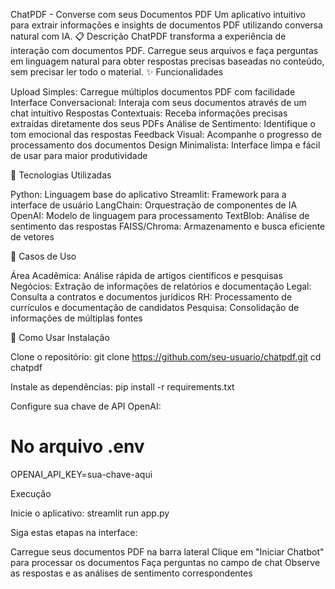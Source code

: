 ChatPDF - Converse com seus Documentos PDF
Um aplicativo intuitivo para extrair informações e insights de documentos PDF utilizando conversa natural com IA.
📋 Descrição
ChatPDF transforma a experiência de interação com documentos PDF. Carregue seus arquivos e faça perguntas em linguagem natural para obter respostas precisas baseadas no conteúdo, sem precisar ler todo o material.
✨ Funcionalidades

Upload Simples: Carregue múltiplos documentos PDF com facilidade
Interface Conversacional: Interaja com seus documentos através de um chat intuitivo
Respostas Contextuais: Receba informações precisas extraídas diretamente dos seus PDFs
Análise de Sentimento: Identifique o tom emocional das respostas
Feedback Visual: Acompanhe o progresso de processamento dos documentos
Design Minimalista: Interface limpa e fácil de usar para maior produtividade

🔧 Tecnologias Utilizadas

Python: Linguagem base do aplicativo
Streamlit: Framework para a interface de usuário
LangChain: Orquestração de componentes de IA
OpenAI: Modelo de linguagem para processamento
TextBlob: Análise de sentimento das respostas
FAISS/Chroma: Armazenamento e busca eficiente de vetores

💼 Casos de Uso

Área Acadêmica: Análise rápida de artigos científicos e pesquisas
Negócios: Extração de informações de relatórios e documentação
Legal: Consulta a contratos e documentos jurídicos
RH: Processamento de currículos e documentação de candidatos
Pesquisa: Consolidação de informações de múltiplas fontes

🚀 Como Usar
Instalação

Clone o repositório:
git clone https://github.com/seu-usuario/chatpdf.git
cd chatpdf

Instale as dependências:
pip install -r requirements.txt

Configure sua chave de API OpenAI:
# No arquivo .env
OPENAI_API_KEY=sua-chave-aqui


Execução

Inicie o aplicativo:
streamlit run app.py

Siga estas etapas na interface:

Carregue seus documentos PDF na barra lateral
Clique em "Iniciar Chatbot" para processar os documentos
Faça perguntas no campo de chat
Observe as respostas e as análises de sentimento correspondentes



